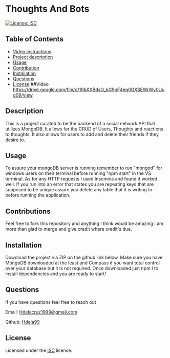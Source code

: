 
# Thoughts And Bots

[![License: ISC](https://img.shields.io/badge/License-ISC-blue.svg)](https://opensource.org/licenses/ISC)

## Table of Contents
- [Video instructions](#Video)
- [Project description](#Description)
- [Usage](#Usage)
- [Contribution](#Contribution)
- [Installation](#Installation)
- [Questions](#Questions)
- [License](#License)
##Video
https://drive.google.com/file/d/19bXXBdsO_kG9nF4eq0GXSEWrWy0Uuo08/view 

## Description
This is a project curated to be the backend of a social network API that utilizes MongoDB. It allows for the CRUD of Users, Thoughts and reactions to thoughts. It also allows for users to add and delete their friends if they desire to. 

## Usage
To assure your mongoDB server is running remember to run "mongod" for windows users on their terminal before running "npm start" in the VS terminal. As for any HTTP requests I used Insomnia and found it worked well. If you run into an error that states you are repeating keys that are supposed to be unique assure you delete any table that it is writing to before running the application. 

## Contributions
Feel free to fork this repository and anything I think would be amazing I am more than glad to merge and give credit where credit's due. 

## Installation
Download the project via ZIP on the github link below. Make sure you have MongoDB downloaded at the least and Compass if you want total control over your database but it is not required. Once downloaded just npm I to install dependencies and you are ready to start!

## Questions
If you have questions feel free to reach out

Email: [Hdelacruz1999@gmail.com](Hdelacruz1999@gmail.com) 

Github: [Hdela99](Hdela99)

## License
Licensed under the [ISC](https://choosealicense.com/licenses/isc/) license.
  
